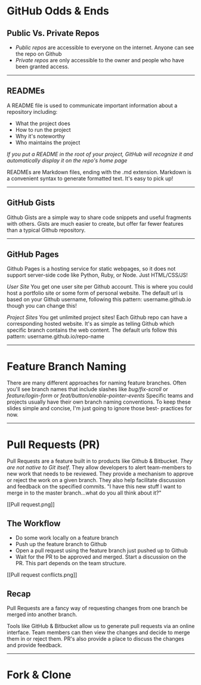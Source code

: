 # GitHub Odds & Ends

## Public Vs. Private Repos

- _Public repos_ are accessible to everyone on the internet. Anyone can see the repo on Github
- _Private repos_ are only accessible to the owner and people who have been granted access.

---

## READMEs

A README file is used to communicate important information about a repository including:

- What the project does
- How to run the project
- Why it's noteworthy
- Who maintains the project

_If you put a README in the root of your project, GitHub will recognize it and automatically display it on the repo's home page_

READMEs are Markdown files, ending with the .md extension. Markdown is a convenient syntax to generate formatted text. It's easy to pick up!

---

## GitHub Gists

Github Gists are a simple way to share code snippets and useful fragments with others. Gists are much easier to create, but offer far fewer features than a typical Github repository.

---

## GitHub Pages

Github Pages is a hosting service for static webpages, so it does not support server-side code like Python, Ruby, or Node. Just HTML/CSS/JS!

_User Site_
You get one user site per Github account. This is where you could host a portfolio site or some form of personal website. The default url is based on your Github username, following this pattern: username.github.io though you can change this!

_Project Sites_
You get unlimited project sites! Each Github repo can have a corresponding hosted website. It's as simple as telling Github which specific branch contains the web content. The default urls follow this pattern: username.github.io/repo-name

---

# Feature Branch Naming

There are many different approaches for naming feature branches. Often you'll see branch names that include slashes like _bug/fix-scroll_ or _feature/login-form_ or _feat/button/enable-pointer-events_
Specific teams and projects usually have their own branch naming conventions. To keep these slides simple and concise, I'm just going to ignore those best- practices for now.

---

# Pull Requests (PR)

Pull Requests are a feature built in to products like Github & Bitbucket. _They are not native to Git itself_.
They allow developers to alert team-members to new work that needs to be reviewed. They provide a mechanism to approve or reject the work on a given branch. They also help facilitate discussion and feedback on the specified commits.
"I have this new stuff I want to merge in to the master branch...what do you all think about it?"

[[Pull request.png]]

## The Workflow

- Do some work locally on a feature branch
- Push up the feature branch to Github
- Open a pull request using the feature branch just pushed up to Github
- Wait for the PR to be approved and merged. Start a discussion on the PR. This part depends on the team structure.

[[Pull request conflicts.png]]

## Recap

Pull Requests are a fancy way of requesting changes from one branch be merged into another branch.

Tools like GitHub & Bitbucket allow us to generate pull requests via an online interface. Team members can then view the changes and decide to merge them in or reject them. PR's also provide a place to discuss the changes and provide feedback.

---

# Fork & Clone
